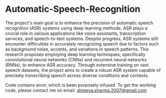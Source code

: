 # Automatic-Speech-Recognition

The project's main goal is to enhance the precision of automatic speech recognition (ASR) systems using deep learning methods. ASR plays a crucial role in various applications like voice assistants, transcription services, and speech-to-text systems. Despite progress, ASR systems still encounter difficulties in accurately recognizing speech due to factors such as background noise, accents, and variations in speech patterns. This research proposes employing deep learning techniques, specifically convolutional neural networks (CNNs) and recurrent neural networks (RNNs), to enhance ASR accuracy. Through extensive training on vast speech datasets, the project aims to create a robust ASR system capable of precisely transcribing speech across diverse conditions and contexts.

Code contains error, which is been purposely infused.
To get the working code, please contact me on email: shreeya.sharma.2007@gmail.com
